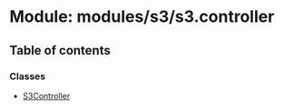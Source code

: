 # Module: modules/s3/s3.controller

## Table of contents

### Classes

- [S3Controller](../classes/modules_s3_s3_controller.S3Controller.md)
